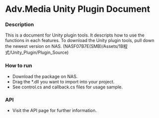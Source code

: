 # Adv.Media Unity Plugin Document


### Description

  This is a document for Unity plugin tools. It descripts how to use the functions in each features.
  To download the Unity plugin tools, pull down the newest version on NAS.
   (NASF07B7E(SMB)/Assets/1B程式/Unity_Plugin/Plugin_Source)
  
### How to run
-   Download the package on NAS.
-   Drag the *.dll you want to import into your project.
-   See control.cs and callback.cs files for usage sample.

### API
-   Visit the API page for further information.


